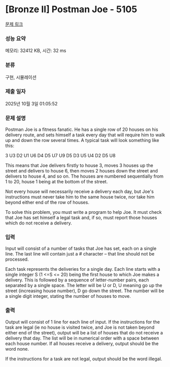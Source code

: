 # [Bronze II] Postman Joe - 5105 

[문제 링크](https://www.acmicpc.net/problem/5105) 

### 성능 요약

메모리: 32412 KB, 시간: 32 ms

### 분류

구현, 시뮬레이션

### 제출 일자

2025년 10월 3일 01:05:52

### 문제 설명

<p>Postman Joe is a fitness fanatic. He has a single row of 20 houses on his delivery route, and sets himself a task every day that will require him to walk up and down the row several times. A typical task will look something like this:</p>

<p>3 U3 D2 U1 U6 D4 D5 U7 U9 D5 D3 U5 U4 D2 D5 U8</p>

<p>This means that Joe delivers firstly to house 3, moves 3 houses up the street and delivers to house 6, then moves 2 houses down the street and delivers to house 4, and so on. The houses are numbered sequentially from 1 to 20, house 1 being at the bottom of the street.</p>

<p>Not every house will necessarily receive a delivery each day, but Joe's instructions must never take him to the same house twice, nor take him beyond either end of the row of houses.</p>

<p>To solve this problem, you must write a program to help Joe. It must check that Joe has set himself a legal task and, if so, must report those houses which do not receive a delivery.</p>

### 입력 

 <p>Input will consist of a number of tasks that Joe has set, each on a single line. The last line will contain just a # character – that line should not be processed.</p>

<p>Each task represents the deliveries for a single day. Each line starts with a single integer S (1 <=S <= 20) being the first house to which Joe makes a delivery. This is followed by a sequence of letter-number pairs, each separated by a single space. The letter will be U or D, U meaning go up the street (increasing house number), D go down the street. The number will be a single digit integer, stating the number of houses to move.</p>

### 출력 

 <p>Output will consist of 1 line for each line of input. If the instructions for the task are legal (ie no house is visited twice, and Joe is not taken beyond either end of the street), output will be a list of houses that do not receive a delivery that day. The list will be in numerical order with a space between each house number. If all houses receive a delivery, output should be the word none.</p>

<p>If the instructions for a task are not legal, output should be the word illegal.</p>

